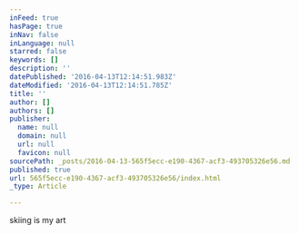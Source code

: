 ```yaml
---
inFeed: true
hasPage: true
inNav: false
inLanguage: null
starred: false
keywords: []
description: ''
datePublished: '2016-04-13T12:14:51.983Z'
dateModified: '2016-04-13T12:14:51.785Z'
title: ''
author: []
authors: []
publisher:
  name: null
  domain: null
  url: null
  favicon: null
sourcePath: _posts/2016-04-13-565f5ecc-e190-4367-acf3-493705326e56.md
published: true
url: 565f5ecc-e190-4367-acf3-493705326e56/index.html
_type: Article

---
```

skiing is my art
